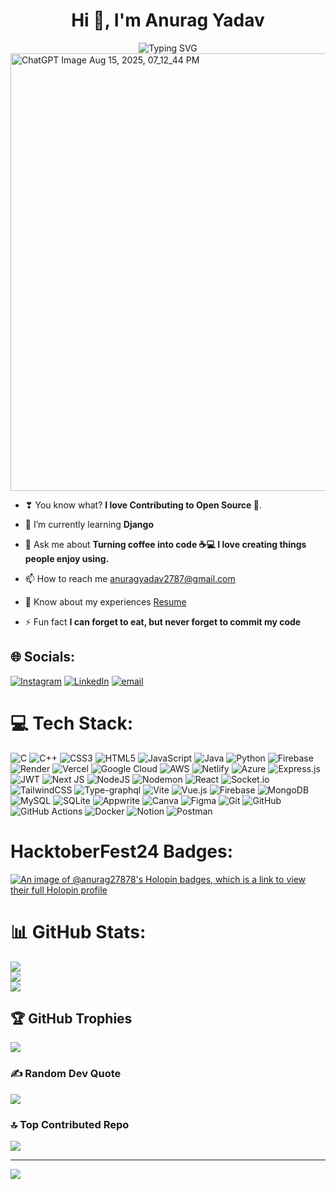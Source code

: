 <h1 align="center">Hi 👋, I'm Anurag Yadav</h1>

<div align="center">
  <img src="https://readme-typing-svg.herokuapp.com?font=Fira+Code&pause=1000&width=435&lines=Exploring+new+technologies+and+constantly+learning.;Passionate+about+full-stack+development+and+problem-solving.;Building+scalable+and+efficient+web+applications.;Experienced+in+React%2C+Next.js%2C+Node.js%2C+and+databases.;Open-source+contributor+and+tech+enthusiast.;Bridging+frontend+and+backend+for+seamless+user%C2%A0experiences." alt="Typing SVG" />
</div>

<img width="700" alt="ChatGPT Image Aug 15, 2025, 07_12_44 PM" src="https://github.com/user-attachments/assets/8864de4b-dc5d-4178-83b9-2bf240f5256f" />

</div>

-  ❣ You know what? **I love Contributing to Open Source 🩵**.

- 🌱 I’m currently learning **Django**

- 💬 Ask me about **Turning coffee into code ☕💻 I love creating things people enjoy using.**

- 📫 How to reach me [anuragyadav2787@gmail.com](mailto:anuragyadav2787@gmail.com)

- 📄 Know about my experiences [Resume](https://drive.google.com/file/d/1v3ck7Q77Q27OUQcVLQ3ELZ5cQqaOg3tU/view?usp=drivesdk)

- ⚡ Fun fact **I can forget to eat, but never forget to commit my code**

## 🌐 Socials:
[![Instagram](https://img.shields.io/badge/Instagram-%23E4405F.svg?logo=Instagram&logoColor=white)](https://instagram.com/anurag_yadav.03) [![LinkedIn](https://img.shields.io/badge/LinkedIn-%230077B5.svg?logo=linkedin&logoColor=white)](https://linkedin.com/in/anurag-iiitl) [![email](https://img.shields.io/badge/Email-D14836?logo=gmail&logoColor=white)](mailto:anuragyadav2787@gmail.com) 

# 💻 Tech Stack:
![C](https://img.shields.io/badge/c-%2300599C.svg?style=for-the-badge&logo=c&logoColor=white) ![C++](https://img.shields.io/badge/c++-%2300599C.svg?style=for-the-badge&logo=c%2B%2B&logoColor=white) ![CSS3](https://img.shields.io/badge/css3-%231572B6.svg?style=for-the-badge&logo=css3&logoColor=white) ![HTML5](https://img.shields.io/badge/html5-%23E34F26.svg?style=for-the-badge&logo=html5&logoColor=white) ![JavaScript](https://img.shields.io/badge/javascript-%23323330.svg?style=for-the-badge&logo=javascript&logoColor=%23F7DF1E) ![Java](https://img.shields.io/badge/java-%23ED8B00.svg?style=for-the-badge&logo=openjdk&logoColor=white) ![Python](https://img.shields.io/badge/python-3670A0?style=for-the-badge&logo=python&logoColor=ffdd54) ![Firebase](https://img.shields.io/badge/firebase-%23039BE5.svg?style=for-the-badge&logo=firebase) ![Render](https://img.shields.io/badge/Render-%46E3B7.svg?style=for-the-badge&logo=render&logoColor=white) ![Vercel](https://img.shields.io/badge/vercel-%23000000.svg?style=for-the-badge&logo=vercel&logoColor=white) ![Google Cloud](https://img.shields.io/badge/GoogleCloud-%234285F4.svg?style=for-the-badge&logo=google-cloud&logoColor=white) ![AWS](https://img.shields.io/badge/AWS-%23FF9900.svg?style=for-the-badge&logo=amazon-aws&logoColor=white) ![Netlify](https://img.shields.io/badge/netlify-%23000000.svg?style=for-the-badge&logo=netlify&logoColor=#00C7B7) ![Azure](https://img.shields.io/badge/azure-%230072C6.svg?style=for-the-badge&logo=microsoftazure&logoColor=white) ![Express.js](https://img.shields.io/badge/express.js-%23404d59.svg?style=for-the-badge&logo=express&logoColor=%2361DAFB) ![JWT](https://img.shields.io/badge/JWT-black?style=for-the-badge&logo=JSON%20web%20tokens) ![Next JS](https://img.shields.io/badge/Next-black?style=for-the-badge&logo=next.js&logoColor=white) ![NodeJS](https://img.shields.io/badge/node.js-6DA55F?style=for-the-badge&logo=node.js&logoColor=white) ![Nodemon](https://img.shields.io/badge/NODEMON-%23323330.svg?style=for-the-badge&logo=nodemon&logoColor=%BBDEAD) ![React](https://img.shields.io/badge/react-%2320232a.svg?style=for-the-badge&logo=react&logoColor=%2361DAFB) ![Socket.io](https://img.shields.io/badge/Socket.io-black?style=for-the-badge&logo=socket.io&badgeColor=010101) ![TailwindCSS](https://img.shields.io/badge/tailwindcss-%2338B2AC.svg?style=for-the-badge&logo=tailwind-css&logoColor=white) ![Type-graphql](https://img.shields.io/badge/-TypeGraphQL-%23C04392?style=for-the-badge) ![Vite](https://img.shields.io/badge/vite-%23646CFF.svg?style=for-the-badge&logo=vite&logoColor=white) ![Vue.js](https://img.shields.io/badge/vue.js-%2335495e.svg?style=for-the-badge&logo=vuedotjs&logoColor=%234FC08D) ![Firebase](https://img.shields.io/badge/firebase-a08021?style=for-the-badge&logo=firebase&logoColor=ffcd34) ![MongoDB](https://img.shields.io/badge/MongoDB-%234ea94b.svg?style=for-the-badge&logo=mongodb&logoColor=white) ![MySQL](https://img.shields.io/badge/mysql-4479A1.svg?style=for-the-badge&logo=mysql&logoColor=white) ![SQLite](https://img.shields.io/badge/sqlite-%2307405e.svg?style=for-the-badge&logo=sqlite&logoColor=white) ![Appwrite](https://img.shields.io/badge/Appwrite-%23FD366E.svg?style=for-the-badge&logo=appwrite&logoColor=white) ![Canva](https://img.shields.io/badge/Canva-%2300C4CC.svg?style=for-the-badge&logo=Canva&logoColor=white) ![Figma](https://img.shields.io/badge/figma-%23F24E1E.svg?style=for-the-badge&logo=figma&logoColor=white) ![Git](https://img.shields.io/badge/git-%23F05033.svg?style=for-the-badge&logo=git&logoColor=white) ![GitHub](https://img.shields.io/badge/github-%23121011.svg?style=for-the-badge&logo=github&logoColor=white) ![GitHub Actions](https://img.shields.io/badge/github%20actions-%232671E5.svg?style=for-the-badge&logo=githubactions&logoColor=white) ![Docker](https://img.shields.io/badge/docker-%230db7ed.svg?style=for-the-badge&logo=docker&logoColor=white) ![Notion](https://img.shields.io/badge/Notion-%23000000.svg?style=for-the-badge&logo=notion&logoColor=white) ![Postman](https://img.shields.io/badge/Postman-FF6C37?style=for-the-badge&logo=postman&logoColor=white)

# HacktoberFest24 Badges:
[![An image of @anurag27878's Holopin badges, which is a link to view their full Holopin profile](https://holopin.me/anurag27878)](https://holopin.io/@anurag27878)

# 📊 GitHub Stats:
![](https://github-readme-stats.vercel.app/api?username=anurag2787&theme=dark&hide_border=false&include_all_commits=true&count_private=true)<br/>
![](https://nirzak-streak-stats.vercel.app/?user=anurag2787&theme=dark&hide_border=false)<br/>
![](https://github-readme-stats.vercel.app/api/top-langs/?username=anurag2787&theme=dark&hide_border=false&include_all_commits=true&count_private=true&layout=compact)

## 🏆 GitHub Trophies
![](https://github-profile-trophy.vercel.app/?username=anurag2787&theme=aura&no-frame=false&no-bg=true&margin-w=4)

### ✍️ Random Dev Quote
![](https://quotes-github-readme.vercel.app/api?type=horizontal&theme=radical)

### 🔝 Top Contributed Repo
![](https://github-contributor-stats.vercel.app/api?username=anurag2787&limit=5&theme=dark&combine_all_yearly_contributions=true)

---
[![](https://visitcount.itsvg.in/api?id=anurag2787&icon=7&color=0)](https://visitcount.itsvg.in)


